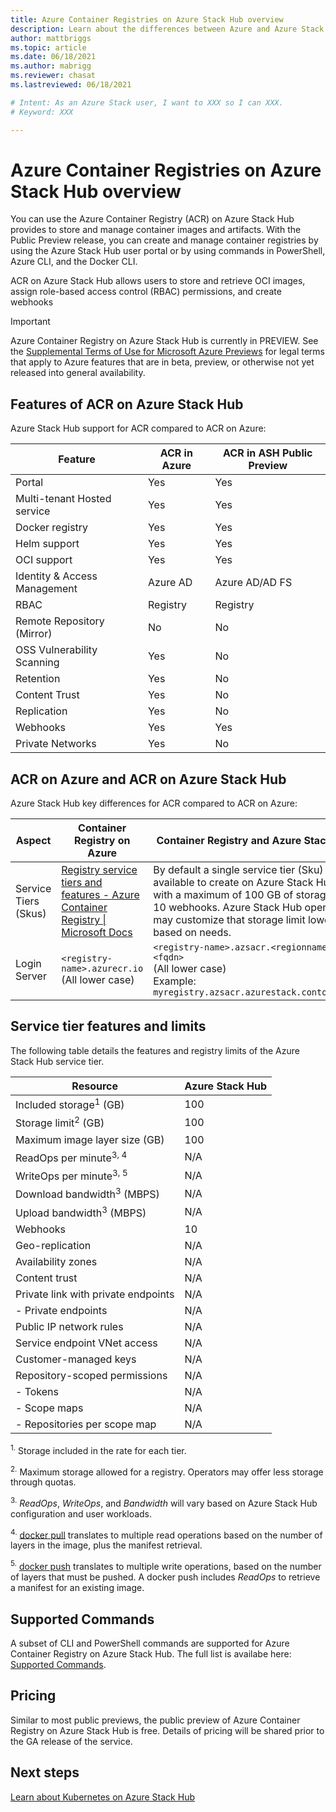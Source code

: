 ```yaml
---
title: Azure Container Registries on Azure Stack Hub overview 
description: Learn about the differences between Azure and Azure Stack Hub with Azure Container Registries.
author: mattbriggs
ms.topic: article
ms.date: 06/18/2021
ms.author: mabrigg
ms.reviewer: chasat
ms.lastreviewed: 06/18/2021

# Intent: As an Azure Stack user, I want to XXX so I can XXX.
# Keyword: XXX

---
```


# Azure Container Registries on Azure Stack Hub overview

You can use the Azure Container Registry (ACR) on Azure Stack Hub provides to 
store and manage container images and artifacts. With the Public Preview release, you can 
create and manage container registries by using the Azure Stack Hub user portal 
or by using commands in PowerShell, Azure CLI, and the Docker CLI.

ACR on Azure Stack Hub allows users to store and retrieve OCI images, assign role-based 
access control (RBAC) permissions, and create webhooks

> [!IMPORTANT]
> Azure Container Registry on Azure Stack Hub is currently in PREVIEW.
> See the [Supplemental Terms of Use for Microsoft Azure Previews](https://azure.microsoft.com/support/legal/preview-supplemental-terms/) 
for legal terms that apply to Azure features that are in beta, preview, or otherwise not 
yet released into general availability.

## Features of ACR on Azure Stack Hub

Azure Stack Hub support for ACR compared to ACR on Azure:

| Feature                      | ACR in Azure | ACR in ASH Public Preview |
|------------------------------|--------------|---------------------------|
| Portal                       | Yes          | Yes                       |
| Multi-tenant Hosted service  | Yes          | Yes                       |
| Docker registry              | Yes          | Yes                       |
| Helm support                 | Yes          | Yes                       |
| OCI support                  | Yes          | Yes                       |
| Identity & Access Management | Azure AD     | Azure AD/AD FS                  |
| RBAC                         | Registry     | Registry                  |
| Remote Repository (Mirror)   | No           | No                        |
| OSS Vulnerability Scanning   | Yes          | No                        |
| Retention                    | Yes          | No                        |
| Content Trust                | Yes          | No                        |
| Replication                  | Yes          | No                        |
| Webhooks                     | Yes          | Yes                       |
| Private Networks             | Yes          | No                        |

## ACR on Azure and ACR on Azure Stack Hub

Azure Stack Hub key differences for ACR compared to ACR on Azure:

| Aspect | Container Registry on Azure | Container Registry and Azure Stack Hub |
| --- | --- | --- |
| Service Tiers (Skus) | [Registry service tiers and features - Azure Container Registry \| Microsoft Docs](https://azure/container-registry/container-registry-skus) | By default a single service tier (Sku) is available to create on Azure Stack Hub with a maximum of 100 GB of storage and 10 webhooks. Azure Stack Hub operators may customize that storage limit lower based on needs. |
| Login Server | `<registry-name>.azurecr.io`<br>(All lower case)<br> | `<registry-name>.azsacr.<regionname>.<fqdn>` <br> (All lower case) <br> Example: `myregistry.azsacr.azurestack.contoso.com`|

## Service tier features and limits

The following table details the features and registry limits of the Azure Stack Hub service tier.

| Resource                            | Azure Stack Hub |
|-------------------------------------|-----------------|
| Included storage<sup>1</sup> (GB)             | 100             |
| Storage limit<sup>2</sup> (GB)                | 100             |
| Maximum image layer size (GB)      | 100             |
| ReadOps per minute<sup>3, 4</sup>              | N/A             |
| WriteOps per minute<sup>3, 5</sup>            | N/A             |
| Download bandwidth<sup>3</sup> (MBPS)          | N/A             |
| Upload bandwidth<sup>3</sup> (MBPS)           | N/A             |
| Webhooks                            | 10              |
| Geo-replication                     | N/A             |
| Availability zones                  | N/A             |
| Content trust                       | N/A             |
| Private link with private endpoints | N/A             |
|  - Private endpoints                 | N/A             |
| Public IP network rules             | N/A             |
| Service endpoint VNet access        | N/A             |
| Customer-managed keys               | N/A             |
| Repository-scoped permissions       | N/A             |
|  - Tokens                            | N/A             |
|  - Scope maps                        | N/A             |
|  - Repositories per scope map        | N/A             |

<sup>1.</sup> Storage included in the rate for each tier.

<sup>2.</sup> Maximum storage allowed for a registry. Operators may offer less storage through quotas.

<sup>3.</sup> *ReadOps*, *WriteOps*, and *Bandwidth* will vary based on Azure Stack Hub configuration and user workloads.

<sup>4.</sup> [docker pull](https://docs.docker.com/registry/spec/api/#pulling-an-image) translates to multiple read operations based on the number of layers in the image, plus the manifest retrieval.

<sup>5.</sup> [docker push](https://docs.docker.com/registry/spec/api/#pushing-an-image) translates to multiple write operations, based on the number of layers that must be pushed. A docker push includes *ReadOps* to retrieve a manifest for an existing image.

## Supported Commands
A subset of CLI and PowerShell commands are supported for Azure Container Registry on Azure Stack Hub. The full list is availabe here: 
[Supported Commands](container-registry-commands.md).

## Pricing
Similar to most public previews, the public preview of Azure Container Registry on Azure Stack Hub is free.  Details of pricing will be shared prior to the GA release of the service.

## Next steps

[Learn about Kubernetes on Azure Stack Hub](azure-stack-kubernetes-aks-engine-overview.md)

